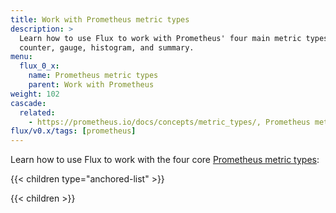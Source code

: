```yaml
---
title: Work with Prometheus metric types
description: >
  Learn how to use Flux to work with Prometheus' four main metric types:
  counter, gauge, histogram, and summary.
menu:
  flux_0_x:
    name: Prometheus metric types
    parent: Work with Prometheus
weight: 102
cascade:
  related:
    - https://prometheus.io/docs/concepts/metric_types/, Prometheus metric types
flux/v0.x/tags: [prometheus]
---
```


Learn how to use Flux to work with the four core
[Prometheus metric types](https://prometheus.io/docs/concepts/metric_types/):

{{< children type="anchored-list" >}}

{{< children >}}
